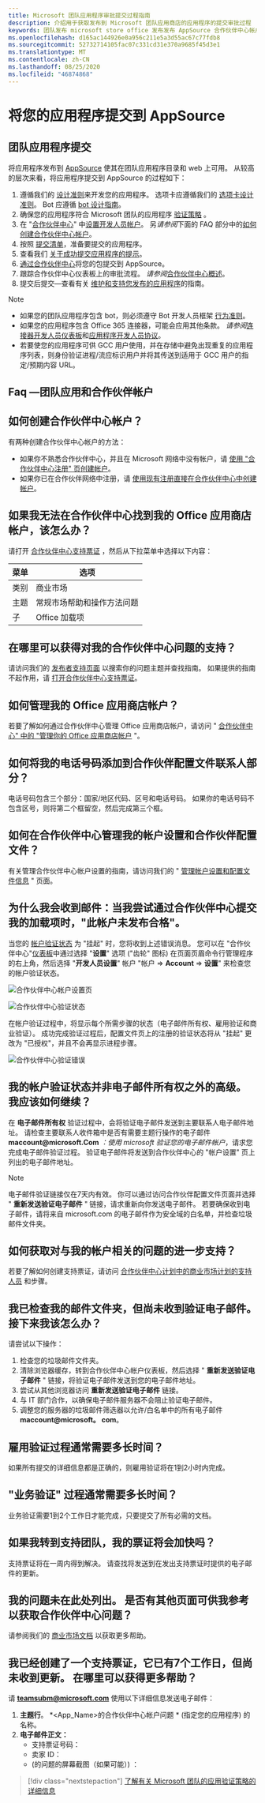 ```yaml
---
title: Microsoft 团队应用程序审批提交过程指南
description: 介绍用于获取发布到 Microsoft 团队应用商店的应用程序的提交审批过程
keywords: 团队发布 microsoft store office 发布发布 AppSource 合作伙伴中心帐户验证
ms.openlocfilehash: d165ac144926e0a956c211e5a3d55ac67c77fdb8
ms.sourcegitcommit: 52732714105fac07c331cd31e370a9685f45d3e1
ms.translationtype: MT
ms.contentlocale: zh-CN
ms.lasthandoff: 08/25/2020
ms.locfileid: "46874868"
---
```

# <a name="submit-your-app-to-appsource"></a>将您的应用程序提交到 AppSource

## <a name="teams-app-submission"></a>团队应用程序提交

将应用程序发布到 [AppSource](https://appsource.microsoft.com) 使其在团队应用程序目录和 web 上可用。 从较高的层次来看，将应用程序提交到 AppSource 的过程如下：

1. 遵循我们的 [设计准则](~/concepts/design/understand-use-cases.md)来开发您的应用程序。 选项卡应遵循我们的 [选项卡设计准则](~/tabs/design/tabs.md)。 Bot 应遵循 [bot 设计指南](~/bots/design/bots.md)。
1. 确保您的应用程序符合 Microsoft 团队的应用程序 [验证策略](/legal/marketplace/certification-policies) 。
1. 在 "[合作伙伴中心](https://support.microsoft.com/help/4499930/partner-center-overview)" 中[设置开发人员帐户](/office/dev/store/open-a-developer-account)。 另*请参阅*下面的 FAQ 部分中的[如何创建合作伙伴中心帐户](#how-do-i-create-a-partner-center-account)。
1. 按照 [提交清单](~/concepts/deploy-and-publish/appsource/prepare/submission-checklist.md)，准备要提交的应用程序。
1. 查看我们 [关于成功提交应用程序的提示](~/concepts/deploy-and-publish/appsource/prepare/frequently-failed-cases.md)。
1. [通过合作伙伴中心](/office/dev/store/use-partner-center-to-submit-to-appsource)将您的包提交到 AppSource。
1. 跟踪合作伙伴中心仪表板上的审批流程。 *请参阅*[合作伙伴中心概述](https://support.microsoft.com/help/4499930/partner-center-overview)。
1. 提交后提交—查看有关 [维护和支持您发布的应用程序](~/concepts/deploy-and-publish/appsource/post-publish/overview.md)的指南。

>[!NOTE]
>
>- 如果您的团队应用程序包含 bot，则必须遵守 Bot 开发人员框架 [行为准则](https://aka.ms/bf-conduct)。
>- 如果您的应用程序包含 Office 365 连接器，可能会应用其他条款。 *请参阅*[连接器开发人员仪表板](https://aka.ms/connectorsdashboard)和[应用程序开发人员协议](https://sellerdashboard.microsoft.com/Assets/Content/Agreements/Office_Store_Seller_Agreement_20120927.htm)。
>- 若要使您的应用程序可供 GCC 用户使用，并在存储中避免出现重复的应用程序列表，则身份验证进程/流应标识用户并将其传送到适用于 GCC 用户的指定/预期内容 URL。

## <a name="faqs--teams-apps-and-partner-accounts"></a>Faq —团队应用和合作伙伴帐户

## <a name="how-do-i-create-a-partner-center-account"></a>如何创建合作伙伴中心帐户？

有两种创建合作伙伴中心帐户的方法：

- 如果你不熟悉合作伙伴中心，并且在 Microsoft 网络中没有帐户，请 [使用 "合作伙伴中心注册" 页创建帐户](/office/dev/store/open-a-developer-account#create-an-account-using-an-existing-partner-center-enrollment)。
- 如果你已在合作伙伴网络中注册，请 [使用现有注册直接在合作伙伴中心中创建帐户](/office/dev/store/)。

## <a name="what-if-i-cannot-find-my-office-store-account-in-partner-center"></a>如果我无法在合作伙伴中心找到我的 Office 应用商店帐户，该怎么办？

请打开 [合作伙伴中心支持票证](https://partner.microsoft.com/support/v2/?stage=1) ，然后从下拉菜单中选择以下内容：

| 菜单 | 选项 |
| -------   | -------  |
|类别| 商业市场|
| 主题 | 常规市场帮助和操作方法问题 |
| 子| Office 加载项 |

## <a name="where-can-i-get-support-for-my-partner-center-issues"></a>在哪里可以获得对我的合作伙伴中心问题的支持？

请访问我们的 [发布者支持页面](https://aka.ms/marketplacepublishersupport) 以搜索你的问题主题并查找指南。 如果提供的指南不起作用，请 [打开合作伙伴中心支持票证](/azure/marketplace/partner-center-portal/support#how-to-open-a-support-ticket)。

## <a name="how-do-i-manage-my-office-store-account"></a>如何管理我的 Office 应用商店帐户？

若要了解如何通过合作伙伴中心管理 Office 应用商店帐户，请访问 "  [合作伙伴中心" 中的 "管理你的 Office 应用商店帐户](/office/dev/store/manage-account-settings-and-profile) "。

## <a name="how-do-i-add-my-phone-number-to-the-partner-profile-contact-section"></a>如何将我的电话号码添加到合作伙伴配置文件联系人部分？

电话号码包含三个部分：国家/地区代码、区号和电话号码。 如果你的电话号码不包含区号，则将第二个框留空，然后完成第三个框。

## <a name="how-do-i-manage-my-account-settings-and-partner-profile-in-partner-center"></a>如何在合作伙伴中心管理我的帐户设置和合作伙伴配置文件？

有关管理合作伙伴中心帐户设置的指南，请访问我们的 " [管理帐户设置和配置文件信息](/windows/uwp/publish/manage-account-settings-and-profile#additional-settings-and-info) " 页面。

## <a name="why-do-i-receive-the-message-this-account-is-not-publish-eligible-when-i-try-to-submit-my-add-in-through-partner-center"></a>为什么我会收到邮件：当我尝试通过合作伙伴中心提交我的加载项时，"此帐户未发布合格"。

当您的 [帐户验证状态](/partner-center/verification-responses) 为 "挂起" 时，您将收到上述错误消息。 您可以在 "合作伙伴中心"[仪表板](https://partner.microsoft.com/dashboard)中通过选择 "**设置**" 选项 ("齿轮" 图标) 在页面页眉命令行管理程序的右上角，然后选择 "**开发人员设置**" 帐户 "帐户  =>  **Account**   =>  **设置**" 来检查您的帐户验证状态。

![合作伙伴中心帐户设置页](../../../assets/images/partner-center-accts-page.png)

![合作伙伴中心验证状态](../../../assets/images/partner-center-verification-status.png)

在帐户验证过程中，将显示每个所需步骤的状态（电子邮件所有权、雇用验证和商业验证）。 成功完成验证过程后，配置文件页上的注册的验证状态将从 "挂起" 更改为 "已授权"，并且不会再显示进程步骤。

![合作伙伴中心验证错误](../../../assets/images/partner-center-acct-verification-error.png)

## <a name="my-account-verification-status-has-not-advanced-beyond-email-ownership-how-should-i-proceed"></a>我的帐户验证状态并非电子邮件所有权之外的高级。 我应该如何继续？

在 **电子邮件所有权** 验证过程中，会将验证电子邮件发送到主要联系人电子邮件地址。 请检查主要联系人收件箱中是否有需要主题行操作的电子邮件 **maccount@<span>microsoft</span>.Com** *：使用 microsoft 验证您的电子邮件帐户*，请求您完成电子邮件验证过程。 验证电子邮件将发送到合作伙伴中心的 "帐户设置" 页上列出的电子邮件地址。

> [!NOTE]
 >电子邮件验证链接仅在7天内有效。 你可以通过访问合作伙伴配置文件页面并选择 " **重新发送验证电子邮件** " 链接，请求重新向你发送电子邮件。 若要确保收到电子邮件，请将来自 microsoft.com 的电子邮件作为安全域的白名单，并检查垃圾邮件文件夹。

## <a name="how-i-do-get-further-support-for-my-account-related-issues"></a>如何获取对与我的帐户相关的问题的进一步支持？

若要了解如何创建支持票证，请访问 [合作伙伴中心计划中的商业市场计划的支持人员](/azure/marketplace/partner-center-portal/support) 和步骤。

## <a name="ive-checked-my-mail-folders-and-havent-received-the-verification-email-what--should-i-do-next"></a>我已检查我的邮件文件夹，但尚未收到验证电子邮件。 接下来我该怎么办？

请尝试以下操作：

1. 检查您的垃圾邮件文件夹。
1. 清除浏览器缓存，转到合作伙伴中心帐户仪表板，然后选择 " **重新发送验证电子邮件** " 链接，将验证电子邮件发送到您的电子邮件地址。
1. 尝试从其他浏览器访问  **重新发送验证电子邮件** 链接。
1. 与 IT 部门合作，以确保电子邮件服务器不会阻止验证电子邮件。
1. 调整您的服务器的垃圾邮件筛选器以允许/白名单中的所有电子邮件 **maccount@microsoft。 <span></span>com**。

## <a name="how-long-does-the-employment-verification-process-usually-take"></a>雇用验证过程通常需要多长时间？

如果所有提交的详细信息都是正确的，则雇用验证将在1到2小时内完成。

## <a name="how-long-does-the-business-verification-process-usually-take"></a>"业务验证" 过程通常需要多长时间？

业务验证需要1到2个工作日才能完成，只要提交了所有必需的文档。

## <a name="if-i-reach-out-to-the-support-team-will-my-ticket-be-expedited"></a>如果我转到支持团队，我的票证将会加快吗？

支持票证将在一周内得到解决。 请查找将发送到在发出支持票证时提供的电子邮件的更新。

## <a name="my-issue-is-not-listed-here--are-there-other-pages-i-can-reference-for-partner-center-issues"></a>我的问题未在此处列出。  是否有其他页面可供我参考以获取合作伙伴中心问题？

请参阅我们的 [商业市场文档](/azure/marketplace/) 以获取更多帮助。

## <a name="ive-created-a-support-ticket-it-has-been-7-business-days-and-i-havent-received-an-update-where-can-i-get-additional-help"></a>我已经创建了一个支持票证，它已有7个工作日，但尚未收到更新。 在哪里可以获得更多帮助？

请 **<teamsubm@microsoft.com>** 使用以下详细信息发送电子邮件：

1. **主题行**。 *<App_Name>的合作伙伴中心帐户问题 * (指定您的应用程序) 的名称。
1. **电子邮件正文：**
    * 支持票证号码：
    * 卖家 ID：
    *  (的问题的屏幕截图（如果可能）) ：

>
> [!div class="nextstepaction"]
> [了解有关 Microsoft 团队的应用验证策略的详细信息](/legal/marketplace/certification-policies)
